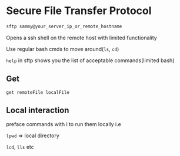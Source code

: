 # Secure File Transfer Protocol

```bash
sftp sammy@your_server_ip_or_remote_hostname
```

Opens a ssh shell on the remote host with limited functionality

Use regular bash cmds to move around(`ls`, `cd`)

`help` in sftp shows you the list of acceptable commands(limited bash)

## Get 

```
get remoteFile localFile
```



## Local interaction

preface commands with l to run them locally i.e

`lpwd` => local directory

`lcd`, `lls` etc

